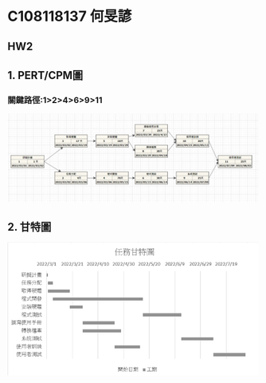 # C108118137 何旻諺
## HW2
## 1. PERT/CPM圖
### 關鍵路徑:1>2>4>6>9>11
![pert/cpm圖](1633964572775.jpeg)
## 2. 甘特圖
![甘特圖](1633964610576.jpeg)

